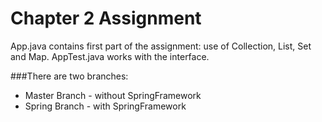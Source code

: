 # Chapter 2 Assignment

App.java contains first part of the assignment: use of Collection, List, Set and Map.
AppTest.java works with the interface. 

###There are two branches:
* Master Branch - without SpringFramework
* Spring Branch - with SpringFramework

